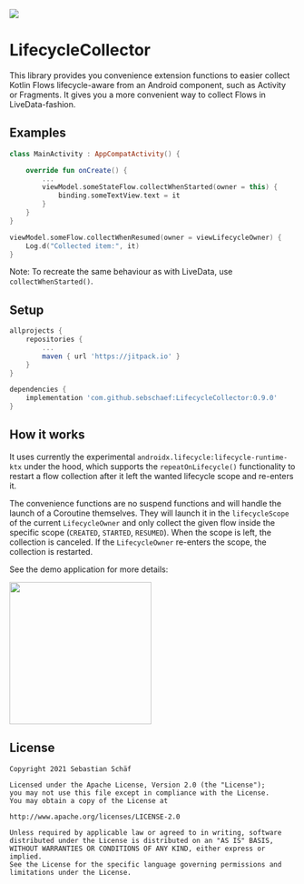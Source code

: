 [![](https://jitpack.io/v/sebschaef/LifecycleCollector.svg)](https://jitpack.io/#sebschaef/LifecycleCollector)

# LifecycleCollector
This library provides you convenience extension functions to easier collect Kotlin Flows
lifecycle-aware from an Android component, such as Activity or Fragments. It gives you a
more convenient way to collect Flows in LiveData-fashion.

## Examples
```kotlin
class MainActivity : AppCompatActivity() {

    override fun onCreate() {
        ...
        viewModel.someStateFlow.collectWhenStarted(owner = this) {
            binding.someTextView.text = it
        }
    }
}
```
```kotlin
viewModel.someFlow.collectWhenResumed(owner = viewLifecycleOwner) {
    Log.d("Collected item:", it)
}
```
Note: To recreate the same behaviour as with LiveData, use `collectWhenStarted()`.

## Setup
```groovy
allprojects {
    repositories {
        ...
        maven { url 'https://jitpack.io' }
    }
}
```
```groovy
dependencies {
    implementation 'com.github.sebschaef:LifecycleCollector:0.9.0'
}
```

## How it works
It uses currently the experimental `androidx.lifecycle:lifecycle-runtime-ktx` under the hood, which
supports the `repeatOnLifecycle()` functionality to restart a flow collection after it left the
wanted lifecycle scope and re-enters it.

The convenience functions are no suspend functions and will handle the launch of a Coroutine
themselves. They will launch it in the `lifecycleScope` of the current `LifecycleOwner` and only
collect the given flow inside the specific scope (`CREATED`, `STARTED`, `RESUMED`). When the scope
is left, the collection is canceled. If the `LifecycleOwner` re-enters the scope, the collection is
restarted.

See the demo application for more details:

<img src="https://sebschaef.bitbucket.io/images/screen_lifecyclecollector.gif" width="250">

## License
```
Copyright 2021 Sebastian Schäf

Licensed under the Apache License, Version 2.0 (the "License");
you may not use this file except in compliance with the License.
You may obtain a copy of the License at

http://www.apache.org/licenses/LICENSE-2.0

Unless required by applicable law or agreed to in writing, software
distributed under the License is distributed on an "AS IS" BASIS,
WITHOUT WARRANTIES OR CONDITIONS OF ANY KIND, either express or implied.
See the License for the specific language governing permissions and
limitations under the License.
```